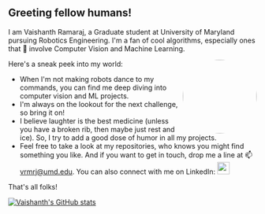 ## Greeting fellow humans! 
I am Vaishanth Ramaraj, a Graduate student at University of Maryland pursuing Robotics Engineering. I'm a fan of cool algorithms, especially ones that 🔭 involve Computer Vision and Machine Learning.

<img align="right" height="150" src="https://c.tenor.com/D5ScqejhhYkAAAAC/computer-typing.gif" style="border-radius:50%">

Here's a sneak peek into my world:

- When I'm not making robots dance to my commands, you can find me deep diving into computer vision and ML projects.
- I'm always on the lookout for the next challenge, so bring it on!
- I believe laughter is the best medicine (unless you have a broken rib, then maybe just rest and ice). So, I try to add a good dose of humor in all my projects.
- Feel free to take a look at my repositories, who knows you might find something you like. And if you want to get in touch, drop me a line at 📫  vrmrj@umd.edu. You can also connect with me on LinkedIn: <a href="https://www.linkedin.com/in/vaishanth-ramaraj/"><img height="25" src="https://img.shields.io/badge/LinkedIn-0077B5?style=for-the-badge&logo=linkedin&logoColor=white"></a>

That's all folks!

[![Vaishanth's GitHub stats](https://github-readme-stats.vercel.app/api?username=vaishanth-rmrj&hide=contribs,prs&show_icons=true&theme=tokyonight)](https://github.com/anuraghazra/github-readme-stats)
